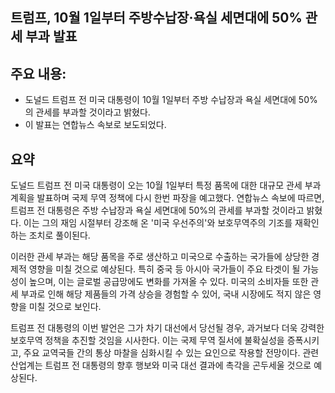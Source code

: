 ## 트럼프, 10월 1일부터 주방수납장·욕실 세면대에 50% 관세 부과 발표

## 주요 내용:
*   도널드 트럼프 전 미국 대통령이 10월 1일부터 주방 수납장과 욕실 세면대에 50%의 관세를 부과할 것이라고 밝혔다.
*   이 발표는 연합뉴스 속보로 보도되었다.

## 요약
도널드 트럼프 전 미국 대통령이 오는 10월 1일부터 특정 품목에 대한 대규모 관세 부과 계획을 발표하며 국제 무역 정책에 다시 한번 파장을 예고했다. 연합뉴스 속보에 따르면, 트럼프 전 대통령은 주방 수납장과 욕실 세면대에 50%의 관세를 부과할 것이라고 밝혔다. 이는 그의 재임 시절부터 강조해 온 '미국 우선주의'와 보호무역주의 기조를 재확인하는 조치로 풀이된다.

이러한 관세 부과는 해당 품목을 주로 생산하고 미국으로 수출하는 국가들에 상당한 경제적 영향을 미칠 것으로 예상된다. 특히 중국 등 아시아 국가들이 주요 타겟이 될 가능성이 높으며, 이는 글로벌 공급망에도 변화를 가져올 수 있다. 미국의 소비자들 또한 관세 부과로 인해 해당 제품들의 가격 상승을 경험할 수 있어, 국내 시장에도 적지 않은 영향을 미칠 것으로 보인다.

트럼프 전 대통령의 이번 발언은 그가 차기 대선에서 당선될 경우, 과거보다 더욱 강력한 보호무역 정책을 추진할 것임을 시사한다. 이는 국제 무역 질서에 불확실성을 증폭시키고, 주요 교역국들 간의 통상 마찰을 심화시킬 수 있는 요인으로 작용할 전망이다. 관련 산업계는 트럼프 전 대통령의 향후 행보와 미국 대선 결과에 촉각을 곤두세울 것으로 예상된다.